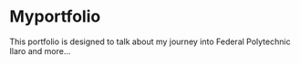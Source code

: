 # Myportfolio
This portfolio is designed to talk about my journey into Federal Polytechnic Ilaro and more...
